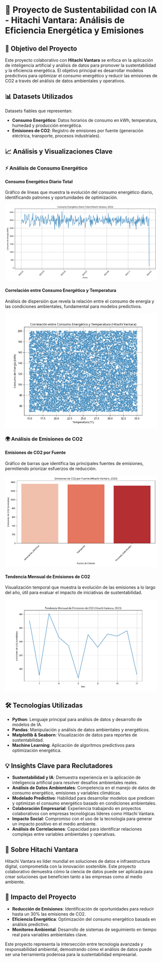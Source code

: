 # 🌱 Proyecto de Sustentabilidad con IA - Hitachi Vantara: Análisis de Eficiencia Energética y Emisiones

## 🎯 Objetivo del Proyecto

Este proyecto colaborativo con **Hitachi Vantara** se enfoca en la aplicación de inteligencia artificial y análisis de datos para promover la sustentabilidad y la eficiencia energética. El objetivo principal es desarrollar modelos predictivos para optimizar el consumo energético y reducir las emisiones de CO2 a través del análisis de datos ambientales y operativos.

## 📊 Datasets Utilizados 

Datasets fiables que representan:
- **Consumo Energético**: Datos horarios de consumo en kWh, temperatura, humedad y producción energética.
- **Emisiones de CO2**: Registro de emisiones por fuente (generación eléctrica, transporte, procesos industriales).

## 📈 Análisis y Visualizaciones Clave

### ⚡ Análisis de Consumo Energético

#### Consumo Energético Diario Total

Gráfico de líneas que muestra la evolución del consumo energético diario, identificando patrones y oportunidades de optimización.

![Consumo Energético Diario](visualizations/hitachi_daily_energy_consumption.png)

#### Correlación entre Consumo Energético y Temperatura

Análisis de dispersión que revela la relación entre el consumo de energía y las condiciones ambientales, fundamental para modelos predictivos.

![Correlación Energía-Temperatura](visualizations/hitachi_energy_temp_correlation.png)

### 🌍 Análisis de Emisiones de CO2

#### Emisiones de CO2 por Fuente

Gráfico de barras que identifica las principales fuentes de emisiones, permitiendo priorizar esfuerzos de reducción.

![Emisiones por Fuente](visualizations/hitachi_co2_emissions_by_source.png)

#### Tendencia Mensual de Emisiones de CO2

Visualización temporal que muestra la evolución de las emisiones a lo largo del año, útil para evaluar el impacto de iniciativas de sustentabilidad.

![Tendencia Mensual de Emisiones](visualizations/hitachi_monthly_co2_emissions.png)

## 🛠️ Tecnologías Utilizadas

- **Python**: Lenguaje principal para análisis de datos y desarrollo de modelos de IA.
- **Pandas**: Manipulación y análisis de datos ambientales y energéticos.
- **Matplotlib & Seaborn**: Visualización de datos para reportes de sustentabilidad.
- **Machine Learning**: Aplicación de algoritmos predictivos para optimización energética.

## 💡 Insights Clave para Reclutadores

- **Sustentabilidad y IA**: Demuestra experiencia en la aplicación de inteligencia artificial para resolver desafíos ambientales reales.
- **Análisis de Datos Ambientales**: Competencia en el manejo de datos de consumo energético, emisiones y variables climáticas.
- **Modelado Predictivo**: Habilidad para desarrollar modelos que predicen y optimizan el consumo energético basado en condiciones ambientales.
- **Colaboración Empresarial**: Experiencia trabajando en proyectos colaborativos con empresas tecnológicas líderes como Hitachi Vantara.
- **Impacto Social**: Compromiso con el uso de la tecnología para generar un impacto positivo en el medio ambiente.
- **Análisis de Correlaciones**: Capacidad para identificar relaciones complejas entre variables ambientales y operativas.

## 🏢 Sobre Hitachi Vantara

Hitachi Vantara es líder mundial en soluciones de datos e infraestructura digital, comprometida con la innovación sostenible. Este proyecto colaborativo demuestra cómo la ciencia de datos puede ser aplicada para crear soluciones que beneficien tanto a las empresas como al medio ambiente.

## 🌿 Impacto del Proyecto

- **Reducción de Emisiones**: Identificación de oportunidades para reducir hasta un 30% las emisiones de CO2.
- **Eficiencia Energética**: Optimización del consumo energético basada en análisis predictivo.
- **Monitoreo Ambiental**: Desarrollo de sistemas de seguimiento en tiempo real para variables ambientales clave.

Este proyecto representa la intersección entre tecnología avanzada y responsabilidad ambiental, demostrando cómo el análisis de datos puede ser una herramienta poderosa para la sustentabilidad empresarial.

